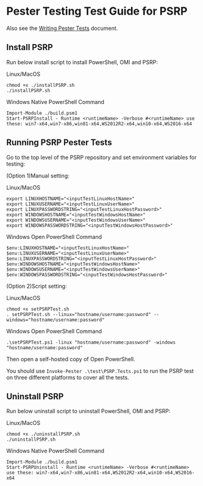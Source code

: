 Pester Testing Test Guide for PSRP
==================================

Also see the [Writing Pester Tests](https://github.com/PowerShell/PowerShell/blob/master/docs/testing-guidelines/WritingPesterTests.md)
document.

Install PSRP
--------------------

Run below install script to install PowerShell, OMI and PSRP:

Linux/MacOS
```
chmod +x ./installPSRP.sh
./installPSRP.sh
```

Windows Native PowerShell Command
```
Import-Module ./build.psm1
Start-PSRPInstall - Runtime <runtimeName> -Verbose #<runtimeName> use these: win7-x64,win7-x86,win81-x64,WS2012R2-x64,win10-x64,WS2016-x64
```

Running PSRP Pester Tests
--------------------

Go to the top level of the PSRP repository and set environment variables for testing:

(Option 1)Manual setting:

Linux/MacOS
```
export LINUXHOSTNAME="<inputTestLinuxHostName>"
export LINUXUSERNAME="<inputTestLinuxUserName>"
export LINUXPASSWORDSTRING="<inputTestLinuxHostPassword>"
export WINDOWSHOSTNAME="<inputTestWindowsHostName>"
export WINDOWSUSERNAME="<inputTestWindowsUserName>"
export WINDOWSPASSWORDSTRING="<inputTestWindowsHostPassword>"
```

Windows Open PowerShell Command
```
$env:LINUXHOSTNAME="<inputTestLinuxHostName>"
$env:LINUXUSERNAME="<inputTestLinuxUserName>"
$env:LINUXPASSWORDSTRING="<inputTestLinuxHostPassword>"
$env:WINDOWSHOSTNAME="<inputTestWindowsHostName>"
$env:WINDOWSUSERNAME="<inputTestWindowsUserName>"
$env:WINDOWSPASSWORDSTRING="<inputTestWindowsHostPassword>"
```

(Option 2)Script setting:

Linux/MacOS
```
chmod +x setPSRPTest.sh
. setPSRPTest.sh --linux="hostname/username:password" --windows="hostname/username:password"
```

Windows Open PowerShell Command
```
.\setPSRPTest.ps1 -linux "hostname/username:password" -windows "hostname/username:password"
```


Then open a self-hosted copy of Open PowerShell.

You should use `Invoke-Pester .\test\PSRP.Tests.ps1` to run the PSRP test on three different platforms to cover all the tests.

Uninstall PSRP
--------------------

Run below uninstall script to uninstall PowerShell, OMI and PSRP:

Linux/MacOS
```
chmod +x ./uninstallPSRP.sh
./uninstallPSRP.sh
```

Windows Native PowerShell Command
```
Import-Module ./build.psm1
Start-PSRPUninstall - Runtime <runtimeName> -Verbose #<runtimeName> use these: win7-x64,win7-x86,win81-x64,WS2012R2-x64,win10-x64,WS2016-x64
```